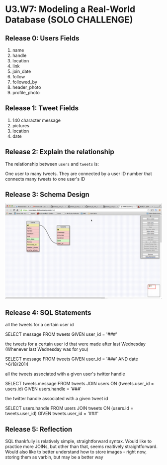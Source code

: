# U3.W7: Modeling a Real-World Database (SOLO CHALLENGE)

## Release 0: Users Fields
<!-- Identify the fields Twitter collects data for -->
1. name
2. handle
3. location
4. link
5. join_date
6. follow
7. followed_by
8. header_photo
9. profile_photo

## Release 1: Tweet Fields
<!-- Identify the fields Twitter uses to represent/display a tweet. What are you required or allowed to enter? -->

1. 140 character message
2. pictures
3. location
4. date

## Release 2: Explain the relationship
The relationship between `users` and `tweets` is: 
<!-- because... -->

One user to many tweets.  They are connected by a user ID number that connects many tweets to one user's ID

## Release 3: Schema Design
<!-- Include your image (inline) of your schema -->

<p><img src="imgs/db1.png"></p>

## Release 4: SQL Statements
<!-- Include your SQL Statements. How can you make markdown files show blocks of code? -->

all the tweets for a certain user id

SELECT message
FROM tweets
GIVEN user_id = '###'

the tweets for a certain user id that were made after last Wednesday (Whenever last Wednesday was for you)

SELECT message
FROM tweets
GIVEN user_id = '###' AND date >6/18/2014

all the tweets associated with a given user's twitter handle

SELECT tweets.message
FROM tweets JOIN users
ON (tweets.user_id = users.id)
GIVEN users.handle = '###'

the twitter handle associated with a given tweet id

SELECT users.handle
FROM users JOIN tweets
ON (users.id = tweets.user_id)
GIVEN tweets.user_id = '###'

## Release 5: Reflection
<!-- Be sure to add your reflection here!!! -->

SQL thankfully is relatively simple, straightforward syntax.  Would like to practice more JOINs, but other than that, seems realtively straightforward.  Would also like to better understand how to store images - right now, storing them as varbin, but may be a better way